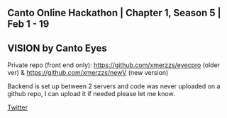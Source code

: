 ## Canto Online Hackathon | Chapter 1, Season 5 | Feb 1 - 19

## VISION by Canto Eyes

Private repo (front end only): https://github.com/xmerzzs/eyecpro (older ver) & https://github.com/xmerzzs/newV (new version)

Backend is set up between 2 servers and code was never uploaded on a github repo, I can upload it if needed please let me know.

[Twitter](https://twitter.com/cantoeyes)
